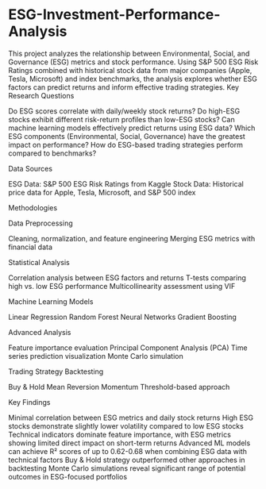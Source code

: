 # ESG-Investment-Performance-Analysis
This project analyzes the relationship between Environmental, Social, and Governance (ESG) metrics and stock performance. Using S&P 500 ESG Risk Ratings combined with historical stock data from major companies (Apple, Tesla, Microsoft) and index benchmarks, the analysis explores whether ESG factors can predict returns and inform effective trading strategies.
Key Research Questions

Do ESG scores correlate with daily/weekly stock returns?
Do high-ESG stocks exhibit different risk-return profiles than low-ESG stocks?
Can machine learning models effectively predict returns using ESG data?
Which ESG components (Environmental, Social, Governance) have the greatest impact on performance?
How do ESG-based trading strategies perform compared to benchmarks?

Data Sources

ESG Data: S&P 500 ESG Risk Ratings from Kaggle
Stock Data: Historical price data for Apple, Tesla, Microsoft, and S&P 500 index

Methodologies

Data Preprocessing

Cleaning, normalization, and feature engineering
Merging ESG metrics with financial data


Statistical Analysis

Correlation analysis between ESG factors and returns
T-tests comparing high vs. low ESG performance
Multicollinearity assessment using VIF


Machine Learning Models

Linear Regression
Random Forest
Neural Networks
Gradient Boosting


Advanced Analysis

Feature importance evaluation
Principal Component Analysis (PCA)
Time series prediction visualization
Monte Carlo simulation


Trading Strategy Backtesting

Buy & Hold
Mean Reversion
Momentum
Threshold-based approach



Key Findings

Minimal correlation between ESG metrics and daily stock returns
High ESG stocks demonstrate slightly lower volatility compared to low ESG stocks
Technical indicators dominate feature importance, with ESG metrics showing limited direct impact on short-term returns
Advanced ML models can achieve R² scores of up to 0.62-0.68 when combining ESG data with technical factors
Buy & Hold strategy outperformed other approaches in backtesting
Monte Carlo simulations reveal significant range of potential outcomes in ESG-focused portfolios
